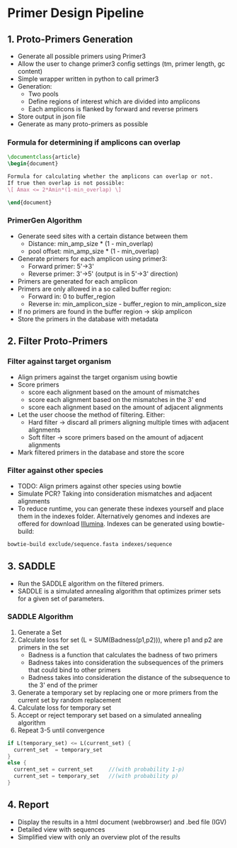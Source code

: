# Primer Design Pipeline

## 1. Proto-Primers Generation

- Generate all possible primers using Primer3
- Allow the user to change primer3 config settings (tm, primer length, gc content)
- Simple wrapper written in python to call primer3
- Generation:
  - Two pools
  - Define regions of interest which are divided into amplicons
  - Each amplicons is flanked by forward and reverse primers
- Store output in json file
- Generate as many proto-primers as possible

### Formula for determining if amplicons can overlap

```latex
\documentclass{article}
\begin{document}

Formula for calculating whether the amplicons can overlap or not.
If true then overlap is not possible:
\[ Amax <= 2*Amin*(1-min_overlap) \] 

\end{document}
```

### PrimerGen Algorithm

- Generate seed sites with a certain distance between them
  - Distance: min_amp_size * (1 - min_overlap)
  - pool offset: min_amp_size * (1 - min_overlap)
- Generate primers for each amplicon using primer3:
  - Forward primer: 5'->3'
  - Reverse primer: 3'->5' (output is in 5'->3' direction)
- Primers are generated for each amplicon
- Primers are only allowed in a so called buffer region:
  - Forward in: 0 to buffer_region
  - Reverse in: min_amplicon_size - buffer_region to min_amplicon_size
- If no primers are found in the buffer region -> skip amplicon
- Store the primers in the database with metadata

## 2. Filter Proto-Primers

### Filter against target organism

- Align primers against the target organism using bowtie
- Score primers
  - score each alignment based on the amount of mismatches
  - score each alignment based on the mismatches in the 3' end
  - score each alignment based on the amount of adjacent alignments
- Let the user choose the method of filtering. Either:
  - Hard filter -> discard all primers aligning multiple times with adjacent alignments
  - Soft filter -> score primers based on the amount of adjacent alignments
- Mark filtered primers in the database and store the score

### Filter against other species

- TODO: Align primers against other species using bowtie
- Simulate PCR? Taking into consideration mismatches and adjacent alignments
- To reduce runtime, you can generate these indexes yourself and place them in the indexes folder. Alternatively genomes and indexes are offered for download [Illumina](http://support.illumina.com/sequencing/sequencing_software/igenome.ilmn). Indexes can be generated using bowtie-build:

```bash
bowtie-build exclude/sequence.fasta indexes/sequence
```

## 3. SADDLE

- Run the SADDLE algorithm on the filtered primers.
- SADDLE is a simulated annealing algorithm that optimizes primer sets for a given set of parameters.

### SADDLE Algorithm

1. Generate a Set
2. Calculate loss for set (L = SUM(Badness(p1,p2))), where p1 and p2 are primers in the set
    - Badness is a function that calculates the badness of two primers
    - Badness takes into consideration the subsequences of the primers that could bind to other primers
    - Badness takes into consideration the distance of the subsequence to the 3' end of the primer
3. Generate a temporary set by replacing one or more primers from the current set by random replacement
4. Calculate loss for temporary set
5. Accept or reject temporary set based on a simulated annealing algorithm
6. Repeat 3-5 until convergence

```rust
if L(temporary_set) <= L(current_set) {
  current_set  = temporary_set
}
else {
  current_set = current_set     //(with probability 1-p)
  current_set = temporary_set   //(with probability p)
}
```

## 4. Report

- Display the results in a html document (webbrowser) and .bed file (IGV)
- Detailed view with sequences
- Simplified view with only an overview plot of the results
